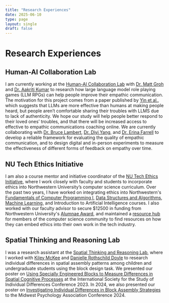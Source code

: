 ```yaml
---
title: "Research Experiences"
date: 2025-06-10
type: page
layout: single
draft: false
---
```

<h1>Research Experiences</h1>
<div class = "main-content">
    <div class = "research-content">
        <h2>Human-AI Collaboration Lab</h2>
        <p>
            I am currently working at the <a href="https://human-ai-collaboration-lab.kellogg.northwestern.edu/">Human-AI Collaboration Lab</a> with <a href="https://mattgroh.com/">Dr. Matt Groh</a> and <a href="https://aakritikumar.com/">Dr. Aakriti Kumar</a> to research how large language model role playing games (LLM RPGs) can help people improve their empathic communication. The motivation for this project comes from a paper published by <a href="https://www.pnas.org/doi/10.1073/pnas.2319112121">Yin et al.</a>, which suggests that LLMs are more effective than humans at making people heard, but people aren’t comfortable sharing their troubles with LLMS due to lack of authenticity. We hope our study will help people better respond to their loved ones’ troubles, and that there will be increased access to effective to empathic communications coaching online.  We are currently collaborating with <a href="https://communication.northwestern.edu/faculty/bruce-lambert.html">Dr. Bruce Lambert</a>, <a href="https://cs.stanford.edu/~diyiy/">Dr. Diyi Yang</a>, and <a href = "https://cas.la.psu.edu/people/erina-farrell/">Dr. Erina Farrell</a> to develop a reliable framework for evaluating the quality of empathic communication, and to design digital and in-person experiments to measure the effectiveness of different forms of feedback on empathy over time. 
        </p>
    </div>
</div>
<div class = "main-content">
    <div class = "research-content">
        <h2>NU Tech Ethics Initiative</h2>
        <p>
            I am also a course mentor and initiative coordinator of the <a href="https://www.mccormick.northwestern.edu/computer-science/news-events/news/articles/2023/prioritizing-the-ethical-dimensions-of-computer-science.html">NU Tech Ethics Initiative</a>, where I work closely with faculty and students to incorporate ethics into Northwestern University’s computer science curriculum. Over the past two years, I have worked on integrating ethics into Northwestern's <a href="https://sites.northwestern.edu/embeddingethics/examples/northwestern/comp-sci-111/">Fundamentals of Computer Programming I</a>, <a href="https://sites.northwestern.edu/embeddingethics/examples/northwestern/comp-sci-214/">Data Structures and Algorithms</a>, <a href="https://sites.northwestern.edu/embeddingethics/examples/northwestern/comp-sci-349/">Machine Learning</a>, and Introduction to Artificial Intelligence courses. I also worked with our faculty advisor to secure $12500 in funding from Northwestern University's <a href="https://www.northwestern.edu/provost/faculty-honors/alumnae-curriculum-award/">Alumnae Award</a>, and maintained a <a href="https://sites.northwestern.edu/embeddingethics/">resource hub</a> for members of the computer science community to find resources on how they can embed ethics into their own work in the tech industry.
        </p>
    </div>
</div>
<div class = "main-content">
    <div class = "research-content">
        <h2>Spatial Thinking and Reasoning Lab</h2>
        <p>
            I was a research assistant at the <a href="https://uttallab.northwestern.edu/">Spatial Thinking and Reasoning Lab</a>, where I worked with <a href="https://www.linkedin.com/in/kileymckee/">Kiley McKee</a> and <a href="https://www.linkedin.com/in/danielle-rothschild-doyle-653bba1b2/">Danielle Rothschild Doyle</a> to research individual differences in spatial assembly patterns among children and undergraduate students using the block design task. We presented our poster on <a href="https://www.researchgate.net/publication/377594271_Using_Specially_Engineered_Blocks_to_Measure_Differences_in_Spatial_Cognitive_Processes">Using Specially Engineered Blocks to Measure Differences in Spatial Cognitive Processes</a> at the International Society for the Study of Individual Differences Conference 2023. In 2024, we also presented our poster on <a href="https://docs.google.com/presentation/d/e/2PACX-1vQx-U-SVAA-PDlUscCI9A1LfNgqXIsfhITx1htGcj3xNdeeA2I6DfncziJ_VclmXA/pub?start=false&loop=false&delayms=3000">Investigating Individual Differences in Block Assembly Strategies</a> to the Midwest Psychology Association Conference 2024.
        </p>
    </div>
</div>
